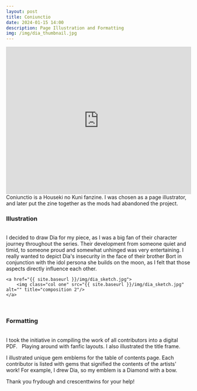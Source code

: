 ```yaml
---
layout: post
title: Coniunctio
date: 2024-01-15 14:00
description: Page Illustration and Formatting 
img: /img/dia_thumbnail.jpg
---
```

<iframe allowfullscreen="allowfullscreen" scrolling="no" class="fp-iframe" style="border: 1px solid lightgray; width: 100%; height: 400px;" src="https://heyzine.com/flip-book/ee851491a6.html"></iframe>
Coniunctio is a Houseki no Kuni fanzine. I was chosen as a page illustrator, and later put the zine together as the mods had abandoned the project. 

<h3>Illustration</h3>
<br>
<img class="center" src="{{ site.baseurl }}/img/dia_final.jpg" alt="" title="dia illustration"/>
<br>
I decided to draw Dia for my piece, as I was a big fan of their character journey throughout the series. Their development from someone quiet and timid, to someone proud and somewhat unhinged was very entertaining. I really wanted to depict Dia's insecurity in the face of their brother Bort in conjunction with the idol persona she builds on the moon, as I felt that those aspects directly influence each other. 

<div class="img_row">
	<a href="{{ site.baseurl }}/img/dia_sketch_2.jpg">
		<img class="col two" src="{{ site.baseurl }}/img/dia_sketch_2.jpg" alt="" title="composition 1"/>
	</a>

	<a href="{{ site.baseurl }}/img/dia_sketch.jpg">
		<img class="col one" src="{{ site.baseurl }}/img/dia_sketch.jpg" alt="" title="composition 2"/>
	</a>
</div>

<br>
<h3>Formatting</h3>
<br> 
I took the initiative in compiling the work of all contributors into a digital PDF.

<img class="col half" src="{{ site.baseurl }}/img/v1_fics.jpg" alt="" title="light mode"/>
<img class="col half" src="{{ site.baseurl }}/img/v2_fics.jpg" alt="" title="dark mode"/>
Playing around with fanfic layouts. I also illustrated the title frame.

<img class="col half" src="{{ site.baseurl }}/img/gemblems_rough.jpg" alt="" title="initial sketch"/>

<img class="col half" src="{{ site.baseurl }}/img/gemblems_complete.jpg" alt="" title="illustrated format"/>

I illustrated unique gem emblems for the table of contents page. Each contributor is listed with gems that signified the contents of the artists' work! For example, I drew Dia, so my emblem is a Diamond with a bow. 

Thank you frydough and crescenttwins for your help!